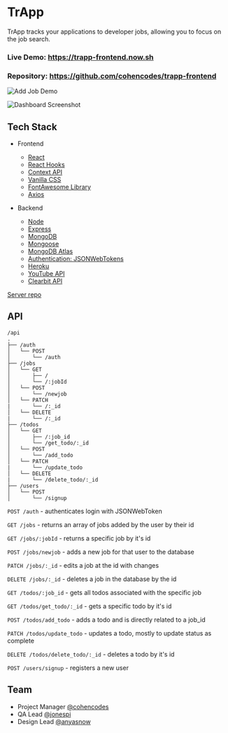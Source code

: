 # TrApp

TrApp tracks your applications to developer jobs, allowing you to focus on the job search.

### Live Demo: https://trapp-frontend.now.sh

### Repository: https://github.com/cohencodes/trapp-frontend

![Add Job Demo](https://github.com/cohencodes/trapp-frontend/blob/master/src/assets/landing.gif?raw=true)

![Dashboard Screenshot](https://github.com/cohencodes/trapp-frontend/blob/master/src/assets/trapp.png?raw=true)

## Tech Stack

- Frontend

  - [React](https://github.com/facebook/react)
  - [React Hooks](https://github.com/streamich/react-use)
  - [Context API](https://github.com/wesbos/React-Context)
  - [Vanilla CSS](https://vanillaframework.io/)
  - [FontAwesome Library](https://fontawesome.com/)
  - [Axios](https://github.com/axios/axios)

- Backend
  - [Node](https://github.com/nodejs/node)
  - [Express](https://github.com/expressjs/express)
  - [MongoDB](https://github.com/mongodb/mongo)
  - [Mongoose](https://github.com/Automattic/mongoose)
  - [MongoDB Atlas](https://www.mongodb.com/cloud/atlas)
  - [Authentication: JSONWebTokens](https://jwt.io/)
  - [Heroku](https://devcenter.heroku.com)
  - [YouTube API](https://developers.google.com/youtube/v3/)
  - [Clearbit API](https://clearbit.com/docs)

[Server repo](https://github.com/cohencodes/trapp-backend)

## API

```
/api
.
├── /auth
│   └── POST
│       └── /auth
├── /jobs
│   └── GET
│       ├── /
│       └── /:jobId
│   └── POST
│       └── /newjob
│   └── PATCH
|       └── /:_id
│   └── DELETE
|       └── /:_id
├── /todos
│   └── GET
│       ├── /:job_id
│       └── /get_todo/:_id
│   └── POST
│       └── /add_todo
│   └── PATCH
|       └── /update_todo
│   └── DELETE
|       └── /delete_todo/:_id
├── /users
│   └── POST
│       └── /signup
```

`POST /auth` - authenticates login with JSONWebToken

`GET /jobs` - returns an array of jobs added by the user by their id

`GET /jobs/:jobId` - returns a specific job by it's id

`POST /jobs/newjob` - adds a new job for that user to the database

`PATCH /jobs/:_id` - edits a job at the id with changes

`DELETE /jobs/:_id` - deletes a job in the database by the id

`GET /todos/:job_id` - gets all todos associated with the specific job

`GET /todos/get_todo/:_id` - gets a specific todo by it's id

`POST /todos/add_todo` - adds a todo and is directly related to a job_id

`PATCH /todos/update_todo` - updates a todo, mostly to update status as complete

`DELETE /todos/delete_todo/:_id` - deletes a todo by it's id

`POST /users/signup` - registers a new user

## Team

- Project Manager [@cohencodes](https://github.com/cohencodes)
- QA Lead [@jonespi](https://github.com/jonespi)
- Design Lead [@anyasnow](https://github.com/anyasnow)
